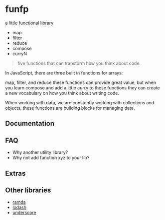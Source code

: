# funfp

a little functional library

* map
* filter
* reduce
* compose
* curryN

> five functions that can transform how you think about code.

In JavaScript, there are three built in functions for arrays:

map, filter, and reduce these functions can provide great value, but when you learn compose and add a little curry to these functions they can create a new vocabulary on how you think about writing code.

When working with data, we are constantly working with collections and objects, these functions are building blocks for managing data.

## Documentation

## FAQ

* Why another utility library?
* Why not add function xyz to your lib?

## Extras

## Other libraries

* [ramda](https://ramdajs.com)
* [lodash](https://lodash.com/)
* [underscore](https://underscorejs.org/)
